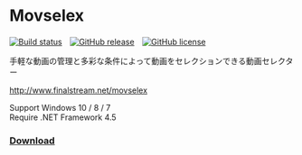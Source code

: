 # Movselex

[![Build status](https://ci.appveyor.com/api/projects/status/qrcsqjs4qhltw9he?svg=true)](https://ci.appveyor.com/project/finalstream/movselex)　[![GitHub release](https://img.shields.io/github/release/finalstream/Movselex.svg)](https://github.com/finalstream/Movselex/releases/latest)　[![GitHub license](https://img.shields.io/github/license/finalstream/Movselex.svg)](https://github.com/finalstream/Movselex/blob/master/LICENSE)

手軽な動画の管理と多彩な条件によって動画をセレクションできる動画セレクター

http://www.finalstream.net/movselex

Support Windows 10 / 8 / 7  
Require .NET Framework 4.5

### [Download](https://github.com/finalstream/Movselex/releases/latest)
